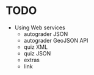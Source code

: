 # TODO

- Using Web services
  - autograder JSON
  - autograder GeoJSON API
  - quiz XML
  - quiz JSON
  - extras
  - link